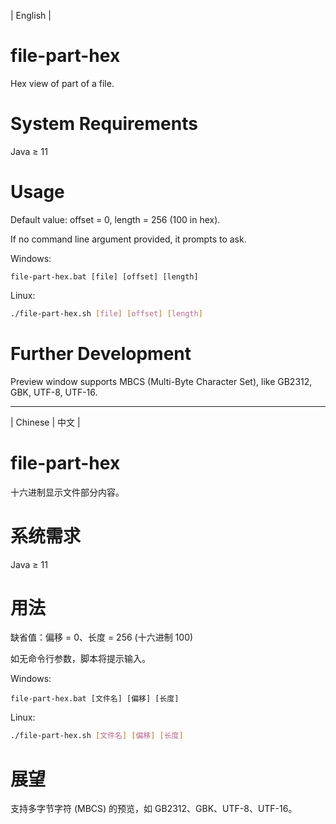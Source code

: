 | English |

# file-part-hex
Hex view of part of a file.

# System Requirements
Java ≥ 11

# Usage
Default value: offset = 0, length = 256 (100 in hex).

If no command line argument provided, it prompts to ask.

Windows:
```dos
file-part-hex.bat [file] [offset] [length]
```

Linux:
```bash
./file-part-hex.sh [file] [offset] [length]
```

# Further Development
Preview window supports MBCS (Multi-Byte Character Set), like GB2312, GBK, UTF-8, UTF-16.

- - - -

| Chinese | 中文 |

# file-part-hex
十六进制显示文件部分内容。

# 系统需求
Java ≥ 11

# 用法
缺省值：偏移 = 0、长度 = 256 (十六进制 100)

如无命令行参数，脚本将提示输入。

Windows:
```dos
file-part-hex.bat [文件名] [偏移] [长度]
```

Linux:
```bash
./file-part-hex.sh [文件名] [偏移] [长度]
```

# 展望
支持多字节字符 (MBCS) 的预览，如 GB2312、GBK、UTF-8、UTF-16。
